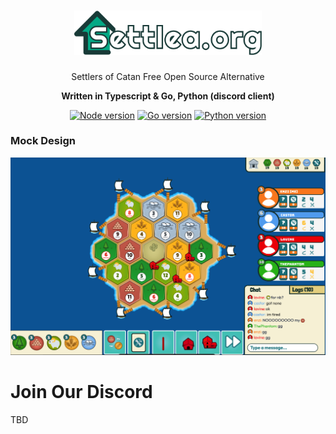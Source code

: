<h1 align="center">
 <img src="public/trash-logo-1.png" width="300" />
</h1>
<p align="center"> Settlers of Catan Free Open Source Alternative </p>
<p align="center">
<b> Written in Typescript & Go, Python (discord client)</b>
</p>
<div align="center">

[![Node version](https://img.shields.io/badge/node-%3E%3D%2018.19.1-brightgreen)](http://nodejs.org/download/)
[![Go version](https://img.shields.io/badge/go-1.23.1-cyan)](https://golang.org/dl/)
[![Python version](https://img.shields.io/badge/python-3.8%20%7C%203.9%20%7C%203.10-blue)](https://conventionalcommits.org)
</div>

<h3> Mock Design </h3>

![Mock](./public/ui_mock_1.png)


# Join Our Discord
TBD

</a>

